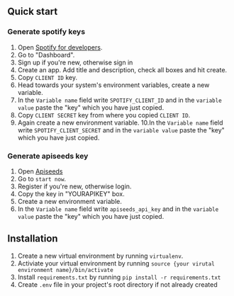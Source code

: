 ## Quick start
### Generate spotify keys

1. Open [Spotify for developers](https://developer.spotify.com/documentation/). 
2. Go to "Dashboard".
3. Sign up if you're new, otherwise sign in
4. Create an app. Add title and description, check all boxes and hit create.
5. Copy `CLIENT ID` key.
6. Head towards your system's environment variables, create a new variable.
7. In the `Variable name` field write `SPOTIFY_CLIENT_ID` and in the `variable value` paste the "key" which you have just copied.
8. Copy `CLIENT SECRET` key from where you copied `CLIENT ID`.
9. Again create a new environment variable.
10.In the `Variable name` field write `SPOTIFY_CLIENT_SECRET` and in the `variable value` paste the "key" which you have just copied.

### Generate apiseeds key

1. Open [Apiseeds](https://apiseeds.com)
2. Go to `start now`.
3. Register if you're new, otherwise login.
4. Copy the key in "YOURAPIKEY" box.
5. Create a new environment variable.
6. In the `Variable name` field write `apiseeds_api_key` and in the `variable value` paste the "key" which you have just copied.


## Installation

1. Create a new virtual environment by running `virtualenv`.
2. Activiate your virtual environment by running `source {your virutal environment name}/bin/activate`
3. Install `requirements.txt` by running `pip install -r requirements.txt`
4. Create `.env` file in your project's root directory if not already created
